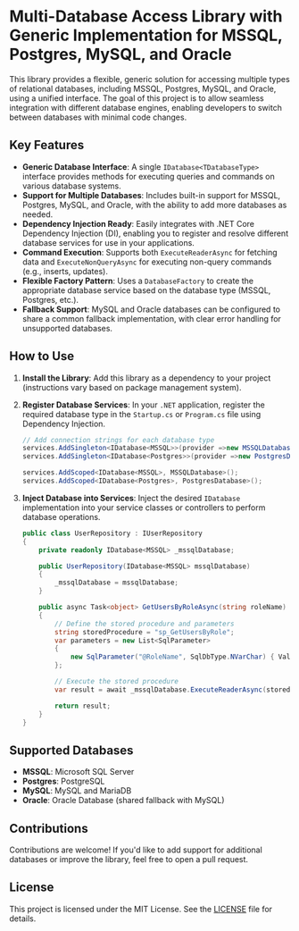 # Multi-Database Access Library with Generic Implementation for MSSQL, Postgres, MySQL, and Oracle

This library provides a flexible, generic solution for accessing multiple types of relational databases, including MSSQL, Postgres, MySQL, and Oracle, using a unified interface. The goal of this project is to allow seamless integration with different database engines, enabling developers to switch between databases with minimal code changes.

## Key Features

- **Generic Database Interface**: A single `IDatabase<TDatabaseType>` interface provides methods for executing queries and commands on various database systems.
- **Support for Multiple Databases**: Includes built-in support for MSSQL, Postgres, MySQL, and Oracle, with the ability to add more databases as needed.
- **Dependency Injection Ready**: Easily integrates with .NET Core Dependency Injection (DI), enabling you to register and resolve different database services for use in your applications.
- **Command Execution**: Supports both `ExecuteReaderAsync` for fetching data and `ExecuteNonQueryAsync` for executing non-query commands (e.g., inserts, updates).
- **Flexible Factory Pattern**: Uses a `DatabaseFactory` to create the appropriate database service based on the database type (MSSQL, Postgres, etc.).
- **Fallback Support**: MySQL and Oracle databases can be configured to share a common fallback implementation, with clear error handling for unsupported databases.

## How to Use

1. **Install the Library**: Add this library as a dependency to your project (instructions vary based on package management system).

2. **Register Database Services**: In your `.NET` application, register the required database type in the `Startup.cs` or `Program.cs` file using Dependency Injection.

    ```csharp    
    // Add connection strings for each database type
    services.AddSingleton<IDatabase<MSSQL>>(provider =>new MSSQLDatabase(Configuration.GetConnectionString("MSSQLConnection")))
    services.AddSingleton<IDatabase<Postgres>>(provider =>new PostgresDatabase(Configuration.GetConnectionString("PostgresConnection")))

    services.AddScoped<IDatabase<MSSQL>, MSSQLDatabase>();
    services.AddScoped<IDatabase<Postgres>, PostgresDatabase>();
    ```

3. **Inject Database into Services**: Inject the desired `IDatabase` implementation into your service classes or controllers to perform database operations.

    ```csharp
    public class UserRepository : IUserRepository
    {
        private readonly IDatabase<MSSQL> _mssqlDatabase;

        public UserRepository(IDatabase<MSSQL> mssqlDatabase)
        {
            _mssqlDatabase = mssqlDatabase;
        }

        public async Task<object> GetUsersByRoleAsync(string roleName)
        {
            // Define the stored procedure and parameters
            string storedProcedure = "sp_GetUsersByRole";
            var parameters = new List<SqlParameter>
            {
                new SqlParameter("@RoleName", SqlDbType.NVarChar) { Value = roleName }
            };

            // Execute the stored procedure
            var result = await _mssqlDatabase.ExecuteReaderAsync(storedProcedure, parameters);

            return result;
        }
    }
    ```

## Supported Databases

- **MSSQL**: Microsoft SQL Server
- **Postgres**: PostgreSQL
- **MySQL**: MySQL and MariaDB
- **Oracle**: Oracle Database (shared fallback with MySQL)

## Contributions

Contributions are welcome! If you'd like to add support for additional databases or improve the library, feel free to open a pull request.

## License

This project is licensed under the MIT License. See the [LICENSE](LICENSE.txt) file for details.
